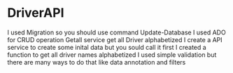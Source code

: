 # DriverAPI
I used Migration so you should use command Update-Database 
I used ADO for CRUD operation
Getall service get all Driver alphabetized 
I create a API service to create some inital data but you sould call it first
I created a function to get all driver names alphabetized
I used simple validation but there are many ways to do that like data annotation and filters
